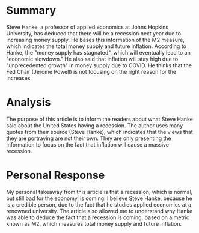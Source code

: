# Summary
Steve Hanke, a professor of applied economics at Johns Hopkins University, has deduced that there will be a recession next year due to increasing money supply. He bases this information of the M2 measure, which indicates the total money supply and future inflation. According to Hanke, the "money supply has stagnated", which will eventually lead to an "economic slowdown." He also said that inflation will stay high due to "unprecedented growth" in money supply due to COVID. He thinks that the Fed Chair (Jerome Powell) is not focusing on the right reason for the increases. 
# Analysis
The purpose of this article is to inform the readers about what Steve Hanke said about the United States having a recession. The author uses many quotes from their source (Steve Hanke), which indicates that the views that they are portraying are not their own. They are only presenting the information to focus on the fact that inflation will cause a massive recession.
# Personal Response
My personal takeaway from this article is that a recession, which is normal, but still bad for the economy, is coming. I believe Steve Hanke, because he is a credible person, due to the fact that he studies applied economics at a renowned university. The article also allowed me to understand why Hanke was able to deduce the fact that a recession is coming, based on a metric known as M2, which measures total money supply and future inflation.
